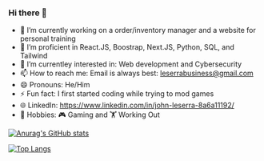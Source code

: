 ### Hi there 👋

- 🔭 I’m currently working on a order/inventory manager and a website for personal training
- 🌱 I’m proficient in  React.JS, Boostrap, Next.JS, Python, SQL, and Tailwind
- 🤔 I’m currentley interested in: Web development and Cybersecurity
- 📫 How to reach me: Email is always best: leserrabusiness@gmail.com
- 😄 Pronouns: He/Him
- ⚡ Fun fact: I first started coding while trying to mod games
- 🌐 LinkedIn: https://www.linkedin.com/in/john-leserra-8a6a11192/
- 📖 Hobbies: 🎮 Gaming and  🏋️ Working Out


[![Anurag's GitHub stats](https://github-readme-stats.vercel.app/api?username=LeserraJ&show_icons=true&theme=radical)](https://github.com/anuraghazra/github-readme-stats)

[![Top Langs](https://github-readme-stats.vercel.app/api/top-langs/?username=LeserraJ&layout=compact)](https://github.com/anuraghazra/github-readme-stats)
